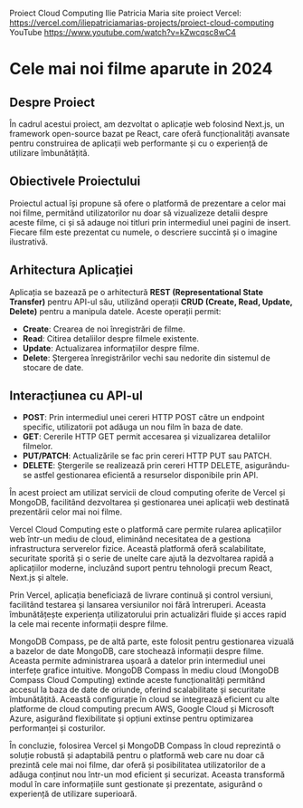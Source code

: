 Proiect Cloud Computing Ilie Patricia Maria
site proiect Vercel: https://vercel.com/iliepatriciamarias-projects/proiect-cloud-computing
YouTube https://www.youtube.com/watch?v=kZwcqsc8wC4

# Cele mai noi filme aparute in 2024

## Despre Proiect
În cadrul acestui proiect, am dezvoltat o aplicație web folosind Next.js, un framework open-source bazat pe React, care oferă funcționalități avansate pentru construirea de aplicații web performante și cu o experiență de utilizare îmbunătățită.

## Obiectivele Proiectului
Proiectul actual își propune să ofere o platformă de prezentare a celor mai noi filme, permitând utilizatorilor nu doar să vizualizeze detalii despre aceste filme, ci și să adauge noi titluri prin intermediul unei pagini de insert. Fiecare film este prezentat cu numele, o descriere succintă și o imagine ilustrativă.

## Arhitectura Aplicației
Aplicația se bazează pe o arhitectură **REST (Representational State Transfer)** pentru API-ul său, utilizând operații **CRUD (Create, Read, Update, Delete)** pentru a manipula datele. Aceste operații permit:
- **Create**: Crearea de noi înregistrări de filme.
- **Read**: Citirea detaliilor despre filmele existente.
- **Update**: Actualizarea informațiilor despre filme.
- **Delete**: Ștergerea înregistrărilor vechi sau nedorite din sistemul de stocare de date.

## Interacțiunea cu API-ul
- **POST**: Prin intermediul unei cereri HTTP POST către un endpoint specific, utilizatorii pot adăuga un nou film în baza de date.
- **GET**: Cererile HTTP GET permit accesarea și vizualizarea detaliilor filmelor.
- **PUT/PATCH**: Actualizările se fac prin cereri HTTP PUT sau PATCH.
- **DELETE**: Ștergerile se realizează prin cereri HTTP DELETE, asigurându-se astfel gestionarea eficientă a resurselor disponibile prin API.

În acest proiect am utilizat servicii de cloud computing oferite de Vercel și MongoDB, facilitând dezvoltarea și gestionarea unei aplicații web destinată prezentării celor mai noi filme.

Vercel Cloud Computing este o platformă care permite rularea aplicațiilor web într-un mediu de cloud, eliminând necesitatea de a gestiona infrastructura serverelor fizice. Această platformă oferă scalabilitate, securitate sporită și o serie de unelte care ajută la dezvoltarea rapidă a aplicațiilor moderne, incluzând suport pentru tehnologii precum React, Next.js și altele.

Prin Vercel, aplicația beneficiază de livrare continuă și control versiuni, facilitând testarea și lansarea versiunilor noi fără întreruperi. Aceasta îmbunătățește experiența utilizatorului prin actualizări fluide și acces rapid la cele mai recente informații despre filme.

MongoDB Compass, pe de altă parte, este folosit pentru gestionarea vizuală a bazelor de date MongoDB, care stochează informații despre filme. Aceasta permite administrarea ușoară a datelor prin intermediul unei interfețe grafice intuitive. MongoDB Compass în mediu cloud (MongoDB Compass Cloud Computing) extinde aceste funcționalități permitând accesul la baza de date de oriunde, oferind scalabilitate și securitate îmbunătățită.
Această configurație în cloud se integrează eficient cu alte platforme de cloud computing precum AWS, Google Cloud și Microsoft Azure, asigurând flexibilitate și opțiuni extinse pentru optimizarea performanței și costurilor.

În concluzie, folosirea Vercel și MongoDB Compass în cloud reprezintă o soluție robustă și adaptabilă pentru o platformă web care nu doar că prezintă cele mai noi filme, dar oferă și posibilitatea utilizatorilor de a adăuga conținut nou într-un mod eficient și securizat. Aceasta transformă modul în care informațiile sunt gestionate și prezentate, asigurând o experiență de utilizare superioară.


